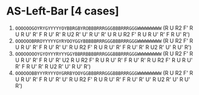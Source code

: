 # AS-Left-Bar [4 cases]

1. `OOOOOOGOYRYGYYYYYOYBBRGBYROBBBRRRGGGBBBRRRGGGWWWWWWWWW` (R U R2 F' R U R U' R' F R U' R' R U2 R' U' R U' R' U R U R2 F' R U R U' R' F R U' R')
1. `OOOOOOBRROYYYYYGYRYOOYGGYBBBBBRRRGGGBBBRRRGGGWWWWWWWWW` (R U R2 F' R U R U' R' F R U' R' U' R U R2 F' R U R U' R' F R U' R' R U2 R' U' R U' R')
1. `OOOOOOOOYGYOYYYRYYYGGYBBRRBBBBRRRGGGBBBRRRGGGWWWWWWWWW` (R U R2 F' R U R U' R' F R U' R' U2 R U R2 F' R U R U' R' F R U' R' R U R2 F' R U R U' R' F R U' R' R U2 R' U' R U' R')
1. `OOOOOOBBYYYRYYYOYGRRBYOOYGGBBBRRRGGGBBBRRRGGGWWWWWWWWW` (R U R2 F' R U R U' R' F R U' R' U' R U R2 F' R U R U' R' F R U' R' U' R U2 R' U' R U' R')
